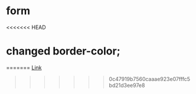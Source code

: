 # form
<<<<<<< HEAD
# changed border-color;
=======
[Link](https://alinaray.github.io/)
>>>>>>> 0c47919b7560caaae923e07fffc5bd21d3ee97e8
